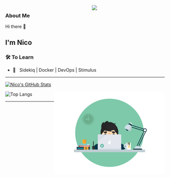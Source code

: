 
<img align='right' src="https://media.giphy.com/media/M9gbBd9nbDrOTu1Mqx/giphy.gif" width="230">

<h3> About Me </h3>
<span>Hi there 👋<h2> I'm Nico</h2></span>




<h3>🛠 To Learn</h3>

- 🔧 &nbsp; Sidekiq | Docker | DevOps | Stimulus

<hr>

[![Nico's GitHub Stats](https://github-readme-stats.vercel.app/api?username=nroulston&show_icons=true)](https://github.com/shivam0110)


<div>
<img src="https://github.com/nirala69/nirala69/blob/master/70804f7e25b11f29db904f2fa7b4cd9d.gif" width="350" align='right'>

![Top Langs](https://github-readme-stats.vercel.app/api/top-langs/?username=nroulston&show_icons=true)
</div>


<hr>




